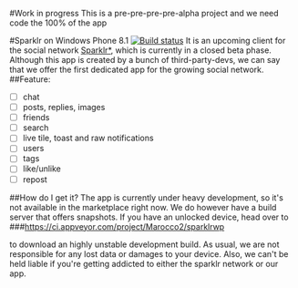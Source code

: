 #Work in progress
This is a pre-pre-pre-pre-alpha project and we need code the 100% of the app

#Sparklr on Windows Phone 8.1 [![Build status](https://ci.appveyor.com/api/projects/status/y5p2uwckle4pngiv?retina=true)](https://ci.appveyor.com/project/Marocco2/sparklrwp)
It is an upcoming client for the social network [Sparklr*](http://www.sparklr.me), which is currently in a closed beta phase. Although this app is created by a bunch of third-party-devs, we can say that we offer the first dedicated app for the growing social network.
##Feature:
- [ ] chat
- [ ] posts, replies, images
- [ ] friends
- [ ] search
- [ ] live tile, toast and raw notifications
- [ ] users
- [ ] tags
- [ ] like/unlike
- [ ] repost

##How do I get it?
The app is currently under heavy development, so it's not available in the marketplace right now. We do however have a build server that offers snapshots. If you have an unlocked device, head over to 
###https://ci.appveyor.com/project/Marocco2/sparklrwp

to download an highly unstable development build. As usual, we are not responsible for any lost data or damages to your device. Also, we can't be held liable if you're getting addicted to either the sparklr network or our app.

